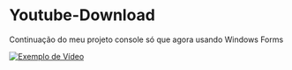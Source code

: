 # Youtube-Download
Continuação do meu projeto console só que agora usando Windows Forms


[![Exemplo de Vídeo](https://i3.ytimg.com/vi/8DWHER3ho-Y/maxresdefault.jpg)](https://www.youtube.com/watch?v=8DWHER3ho-Y)


